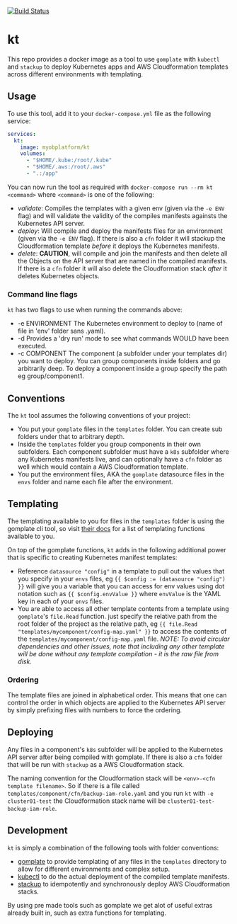[![Build Status](https://travis-ci.org/MYOB-Technology/kt.svg?branch=master)](https://travis-ci.org/MYOB-Technology/kt)

# kt

This repo provides a docker image as a tool to use `gomplate` with `kubectl` and `stackup` to deploy Kubernetes apps and AWS Cloudformation templates across different environments with templating.

## Usage

To use this tool, add it to your `docker-compose.yml` file as the following service:

```yaml
services:
  kt:
    image: myobplatform/kt
    volumes:
      - "$HOME/.kube:/root/.kube"
      - "$HOME/.aws:/root/.aws"
      - ".:/app"
```

You can now run the tool as required with `docker-compose run --rm kt <command>` where `<command>` is one of the following:

* *validate*: Compiles the templates with a given env (given via the `-e ENV` flag) and will validate the validity of the compiles manifests againsts the Kubernetes API server.
* *deploy*: Will compile and deploy the manifests files for an environment (given via the `-e ENV` flag). If there is also a `cfn` folder it will stackup the Cloudformation template *before* it deploys the Kubernetes manifests.
* *delete*: **CAUTION**, will compile and join the manifests and then delete all the Objects on the API server that are named in the compiled manifests. If there is a `cfn` folder it will also delete the Cloudformation stack *after* it deletes Kubernetes objects.

### Command line flags

`kt` has two flags to use when running the commands above:

* -e ENVIRONMENT  The Kubernetes environment to deploy to (name of file in 'env' folder sans .yaml).
* -d Provides a 'dry run' mode to see what commands WOULD have been executed.
* -c COMPONENT  The component (a subfolder under your templates dir) you want to deploy. You can group components inside folders and go arbitrarily deep. To deploy a component inside a group specify the path eg group/component1.

## Conventions

The `kt` tool assumes the following conventions of your project:

* You put your `gomplate` files in the `templates` folder. You can create sub folders under that to arbitrary depth.
* Inside the `templates` folder you group components in their own subfolders. Each component subfolder must have a `k8s` subfolder where any Kubernetes manifests live, and can optionally have a `cfn` folder as well which would contain a AWS Cloudformation template.
* You put the environment files, AKA the `gomplate` datasource files in the `envs` folder and name each file after the environment.

## Templating

The templating available to you for files in the `templates` folder is using the gomplate cli tool, so visit [their docs](https://gomplate.hairyhenderson.ca/syntax/) for a list of templating functions available to you.

On top of the gomplate functions, `kt` adds in the following additional power that is specific to creating Kubernetes manifest templates:

* Reference `datasource "config"` in a template to pull out the values that you specify in your `envs` files, eg `{{ $config := (datasource "config") }}` will give you a variable that you can access for env values using dot notation such as `{{ $config.envValue }}` where `envValue` is the YAML key in each of your `envs` files.
* You are able to access all other template contents from a template using `gomplate`'s `file.Read` function. just specify the relative path from the root folder of the project as the relative path, eg `{{ file.Read "templates/mycomponent/config-map.yaml" }}` to access the contents of the `templates/mycomponent/config-map.yaml` file. _NOTE: To avoid circular dependencies and other issues, note that including any other template will be done without any template compilation - it is the raw file from disk._

### Ordering

The template files are joined in alphabetical order. This means that one can control the order in which objects are applied to the Kubernetes API server by simply prefixing files with numbers to force the ordering.

## Deploying

Any files in a component's `k8s` subfolder will be applied to the Kubernetes API server after being compiled with gomplate. If there is also a `cfn` folder that will be run with `stackup` as a AWS Cloudformation stack.

The naming convention for the Cloudformation stack will be `<env>-<cfn template filename>`. So if there is a file called `templates/component/cfn/backup-iam-role.yaml` and you run `kt` with `-e cluster01-test` the Cloudformation stack name will be `cluster01-test-backup-iam-role`.

## Development

`kt` is simply a combination of the following tools with folder conventions:

* [gomplate](https://gomplate.hairyhenderson.ca/) to provide templating of any files in the `templates` directory to allow for different environments and complex setup.
* [kubectl](https://kubernetes.io/docs/tasks/tools/install-kubectl/) to do the actual deployment of the compiled template manifests.
* [stackup](https://github.com/realestate-com-au/stackup) to idempotently and synchronously deploy AWS Cloudformation stacks.

By using pre made tools such as gomplate we get alot of useful extras already built in, such as extra functions for templating.
